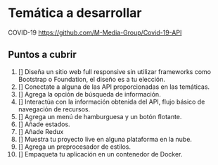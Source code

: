 # Temática a desarrollar
COVID-19
https://github.com/M-Media-Group/Covid-19-API


## Puntos a cubrir
1. [] Diseña un sitio web full responsive sin utilizar frameworks como Bootstrap o Foundation, el diseño es a tu elección.
2. [] Conectate a alguna de las API proporcionadas en las temáticas.
3. [] Agrega la opción de búsqueda de información.
4. [] Interactúa con la información obtenida del API, flujo básico de navegación de recursos.
5. [] Agrega un menú de hamburguesa y un botón flotante.
6. [] Añade estados.
7. [] Añade Redux
8. [] Muestra tu proyecto live en alguna plataforma en la nube.
9. [] Agrega un preprocesador de estilos.
10. [] Empaqueta tu aplicación en un contenedor de Docker.